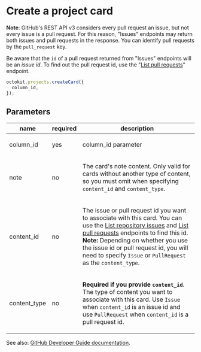 # Create a project card

**Note**: GitHub's REST API v3 considers every pull request an issue, but not every issue is a pull request. For this reason, "Issues" endpoints may return both issues and pull requests in the response. You can identify pull requests by the `pull_request` key.

Be aware that the `id` of a pull request returned from "Issues" endpoints will be an _issue id_. To find out the pull request id, use the "[List pull requests](https://developer.github.com/v3/pulls/#list-pull-requests)" endpoint.

```js
octokit.projects.createCard({
  column_id,
});
```

## Parameters

<table>
  <thead>
    <tr>
      <th>name</th>
      <th>required</th>
      <th>description</th>
    </tr>
  </thead>
  <tbody>
    <tr><td>column_id</td><td>yes</td><td>

column_id parameter

</td></tr>
<tr><td>note</td><td>no</td><td>

The card's note content. Only valid for cards without another type of content, so you must omit when specifying `content_id` and `content_type`.

</td></tr>
<tr><td>content_id</td><td>no</td><td>

The issue or pull request id you want to associate with this card. You can use the [List repository issues](https://developer.github.com/v3/issues/#list-repository-issues) and [List pull requests](https://developer.github.com/v3/pulls/#list-pull-requests) endpoints to find this id.  
**Note:** Depending on whether you use the issue id or pull request id, you will need to specify `Issue` or `PullRequest` as the `content_type`.

</td></tr>
<tr><td>content_type</td><td>no</td><td>

**Required if you provide `content_id`**. The type of content you want to associate with this card. Use `Issue` when `content_id` is an issue id and use `PullRequest` when `content_id` is a pull request id.

</td></tr>
  </tbody>
</table>

See also: [GitHub Developer Guide documentation](https://developer.github.com/v3/projects/cards/#create-a-project-card).
